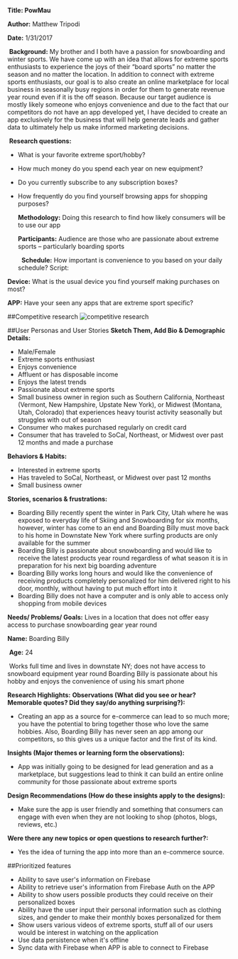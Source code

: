 **Title: PowMau**

**Author:** Matthew Tripodi

**Date:** 1/31/2017

 **Background:** 
My brother and I both have a passion for snowboarding and winter sports. We have come up with an idea that allows for extreme sports enthusiasts to experience the joys of their “board sports” no matter the season and no matter the location. In addition to connect with extreme sports enthusiasts, our goal is to also create an online marketplace for local business in seasonally busy regions in order for them to generate revenue year round even if it is the off season. Because our target audience is mostly likely someone who enjoys convenience and due to the fact that our competitors do not have an app developed yet, I have decided to create an app exclusively for the business that will help generate leads and gather data to ultimately help us make informed marketing decisions.
 
  **Research questions:** 

*	What is your favorite extreme sport/hobby? 

*	How much money do you spend each year on new equipment? 
*	Do you currently subscribe to any subscription boxes? 
*	How frequently do you find yourself browsing apps for shopping purposes?
	
	**Methodology:** Doing this research to find how likely consumers will be to use our app                  	
	
	**Participants:** Audience are those who are passionate about extreme sports – particularly boarding sports 
	
	 	**Schedule:** How important is convenience to you based on your daily schedule? Script:

**Device:** What is the usual device you find yourself making purchases on most?

**APP:** Have your seen any apps that are extreme sport specific?

##Competitive research
![competitive research](https://cloud.githubusercontent.com/assets/17465337/22598049/16bdd2cc-ea00-11e6-8853-ca38df917ad3.png)


##User Personas and User Stories
**Sketch Them, Add Bio & Demographic Details:** 

*	Male/Female
*	Extreme sports enthusiast
*	Enjoys convenience
*	Affluent or has disposable income
*	Enjoys the latest trends
*	Passionate about extreme sports
*	Small business owner in region such as Southern California, Northeast (Vermont, New Hampshire, Upstate New York), or Midwest (Montana, Utah, Colorado) that experiences heavy tourist activity seasonally but struggles with out of season
*	Consumer who makes purchased regularly on credit card
*	Consumer that has traveled to SoCal, Northeast, or Midwest over past 12 months and made a purchase

**Behaviors & Habits:** 

*	Interested in extreme sports
*	Has traveled to SoCal, Northeast, or Midwest over past 12 months
*	Small business owner

**Stories, scenarios & frustrations:**
 
*	Boarding Billy recently spent the winter in Park City, Utah where he was exposed to everyday life of Skiing and Snowboarding for six months, however, winter has come to an end and Boarding Billy must move back to his home in Downstate New York where surfing products are only available for the summer
*	Boarding Billy is passionate about snowboarding and would like to receive the latest products year round regardless of what season it is in preparation for his next big boarding adventure
*	Boarding Billy works long hours and would like the convenience of receiving products completely personalized for him delivered right to his door, monthly, without having to put much effort into it
*	Boarding Billy does not have a computer and is only able to access only shopping from mobile devices

**Needs/ Problems/ Goals:** 
Lives in a location that does not offer easy access to purchase snowboarding gear year round

**Name:** Boarding Billy

 **Age:** 24

 Works full time and lives in downstate NY; does not have access to snowboard equipment year round Boarding Billy is passionate about his hobby and enjoys the convenience of using his smart phone 


**Research Highlights:**
**Observations (What did you see or hear? Memorable quotes? Did they say/do anything surprising?):**
 
*	Creating an app as a source for e-commerce can lead to so much more; you have the potential to bring together those who love the same hobbies. Also, Boarding Billy has never seen an app among our competitors, so this gives us a unique factor and the first of its kind.
 
**Insights (Major themes or learning form the observations):**
 
*	App was initially going to be designed for lead generation and as a marketplace, but suggestions lead to think it can build an entire online community for those passionate about extreme sports

**Design Recommendations (How do these insights apply to the designs):**
 
*	Make sure the app is user friendly and something that consumers can engage with even when they are not looking to shop (photos, blogs, reviews, etc.)


**Were there any new topics or open questions to research further?:** 

*	Yes the idea of turning the app into more than an e-commerce source. 


##Prioritized features

*	Ability to save user's information on Firebase
*	Ability to retrieve user's information from Firebase
Auth on the APP
*	Ability to show users possible products they could receive on their personalized boxes
*	Ability have the user input their personal information such as clothing sizes, and gender to make their monthly boxes personalized for them 
*	Show users various videos of extreme sports, stuff all of our users would be interest in watching on the application 
*	Use data persistence when it's offline
*	Sync data with Firebase when APP is able to connect to Firebase
